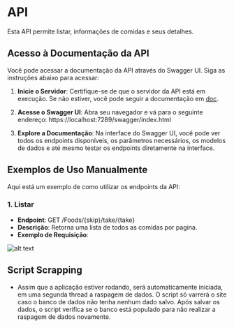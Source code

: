 # API

Esta API permite listar, informações de comidas e seus detalhes.

## Acesso à Documentação da API

Você pode acessar a documentação da API através do Swagger UI. Siga as instruções abaixo para acessar:

1. **Inicie o Servidor**: Certifique-se de que o servidor da API está em execução. Se não estiver, você pode seguir a documentação em [doc](/README.md).

2. **Acesse o Swagger UI**: Abra seu navegador e vá para o seguinte endereço: https://localhost:7289/swagger/index.html

3. **Explore a Documentação**: Na interface do Swagger UI, você pode ver todos os endpoints disponíveis, os parâmetros necessários, os modelos de dados e até mesmo testar os endpoints diretamente na interface.

## Exemplos de Uso Manualmente

Aqui está um exemplo de como utilizar os endpoints da API:

### 1. Listar

- **Endpoint**: GET /Foods/{skip}/take/{take}
- **Descrição**: Retorna uma lista de todos as comidas por pagina.
- **Exemplo de Requisição**:

![alt text](image.png)

## Script Scrapping 

- Assim que a aplicação estiver rodando, será automaticamente iniciada, em uma segunda thread a raspagem de dados. O script só varrerá o site caso o banco de dados não tenha nenhum dado salvo. Após salvar os dados, o script verifica se o banco está populado para não realizar a raspagem de dados novamente.